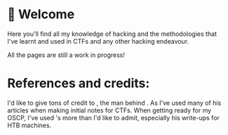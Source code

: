 # 👋 Welcome
Here you'll find all my knowledge of hacking and the methodologies that I've learnt and used in CTFs and any other hacking endeavour.


All the pages are still a work in progress!


# References and credits:
I'd like to give tons of credit to , the man behind . As I've used many of his articles when making initial notes for CTFs.
When getting ready for my OSCP, I've used 's  more than I'd like to admit, especially his write-ups for HTB machines.